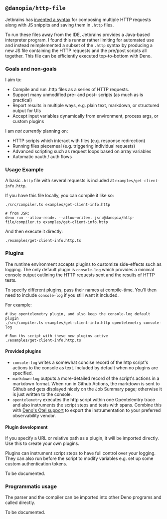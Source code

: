 ## `@danopia/http-file`

Jetbrains has [invented a syntax](https://www.jetbrains.com/help/idea/exploring-http-syntax.html)
for composing multiple HTTP requests along with JS snippits and saving them in `.http` files.

To run these files away from the IDE, Jetbrains provides a Java-based interpreter program.
I found this runner rather limiting for automated use and instead reimplemented
a subset of the `.http` syntax by producing a new JS file containing the HTTP requests and
the pre/post scripts all together. This file can be efficiently executed top-to-bottom with Deno.

### Goals and non-goals

I aim to:

* Compile and run .http files as a series of HTTP requests.
* Support many unmodified pre- and post- scripts (as much as is practical)
* Report results in multiple ways, e.g. plain text, markdown, or structured output for UIs
* Accept input variables dynamically from environment, process args, or custom plugins

I am *not currently* planning on:

* HTTP scripts which interact with files (e.g. response redirection)
* Running files piecemeal (e.g. triggering individual requests)
* Advanced scripting such as request loops based on array variables
* Automatic oauth / auth flows

### Usage Example

A basic `.http` file with several requests is included at `examples/get-client-info.http`.

If you have this file locally, you can compile it like so:

```shell
./src/compiler.ts examples/get-client-info.http

# from JSR:
deno run --allow-read=. --allow-write=. jsr:@danopia/http-file/compiler.ts examples/get-client-info.http
```

And then execute it directly:

```shell
./examples/get-client-info.http.ts
```

### Plugins

The runtime environment accepts plugins to customize side-effects such as logging.
The only default plugin is `console-log` which provides a minimal console output
outlining the HTTP requests sent and the results of HTTP tests.

To specify different plugins, pass their names at compile-time.
You'll then need to include `console-log` if you still want it included.

For example:

```shell
# Use opentelemetry plugin, and also keep the console-log default plugin
./src/compiler.ts examples/get-client-info.http opentelemetry console-log

# Run ths script with these new plugins active
./examples/get-client-info.http.ts
```

#### Provided plugins

* `console-log` writes a somewhat concise record of the http script's actions to the console as text. Included by default when no plugins are specified.
* `markdown-log` outputs a more-detailed record of the script's actions in a markdown format. When run in Github Actions, the markdown is sent to Github and gets displayed nicely on the Job Summary page; otherwise it is just written to the console.
* `opentelemetry` executes the http script within one Opentelemtry trace and also instruments the script steps and tests with spans. Combine this with [Deno's Otel support](https://docs.deno.com/runtime/fundamentals/open_telemetry/) to export the instrumentation to your preferred observability vendor.

#### Plugin development
If you specify a URL or relative path as a plugin, it will be imported directly.
Use this to create your own plugins.

Plugins can instrument script steps to have full control over your logging.
They can also run before the script to modify variables e.g. set up some custom authentication tokens.

To be documented.

### Programmatic usage
The parser and the compiler can be imported into other Deno programs and called directly.

To be documented.
